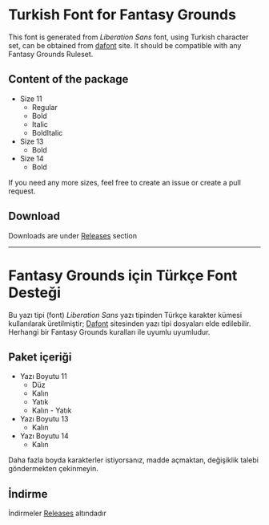 # Turkish Font for Fantasy Grounds

This font is generated from *Liberation Sans* font, using Turkish character set, can be obtained from [dafont](http://www.dafont.com/liberation-sans.font) site.
It should be compatible with any Fantasy Grounds Ruleset.

## Content of the package
* Size 11
  * Regular
   * Bold
  * Italic
  * BoldItalic
* Size 13
  * Bold
* Size 14
  * Bold

If you need any more sizes, feel free to create an issue or create a pull request.

## Download
Downloads are under [Releases](https://github.com/alperozisik/fantasygrounds-turkish-font/releases) section

***

# Fantasy Grounds için Türkçe Font Desteği

Bu yazı tipi (font) *Liberation Sans* yazı tipinden Türkçe karakter kümesi kullanılarak üretilmiştir; [Dafont](http://www.dafont.com/liberation-sans.font) sitesinden yazı tipi dosyaları elde edilebilir.
Herhangi bir Fantasy Grounds kuralları ile uyumlu uyumludur.

## Paket içeriği
* Yazı Boyutu 11
  * Düz
  * Kalın
  * Yatık
  * Kalın - Yatık
* Yazı Boyutu 13
  * Kalın
* Yazı Boyutu 14
  * Kalın

Daha fazla boyda karakterler istiyorsanız, madde açmaktan, değişiklik talebi göndermekten çekinmeyin.

## İndirme
İndirmeler [Releases](https://github.com/alperozisik/fantasygrounds-turkish-font/releases) altındadır
